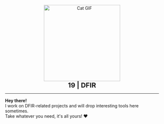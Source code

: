<p align="center">
  <img src="image/cat.gif" width="250" alt="Cat GIF"><br>
  <strong><span style="font-size: 22px;">19 | DFIR</span></strong>
</p>

---

**Hey there!**  
I work on DFIR-related projects and will drop interesting tools here sometimes.  
Take whatever you need, it's all yours! ❤️  

